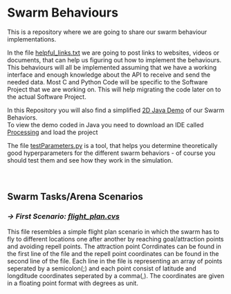 # Swarm Behaviours
This is a repository where we are going to share our swarm behaviour implementations.

In the file [helpful_links.txt](helpful_links.txt) we are going to post links to websites, videos or documents, that can help us figuring out how to implement the behaviours.
This behaviours will all be implemented assuming that we have a working interface and enough knowledge about the API to receive and send the needed data.
Most C and Python Code will be specific to the Software Project that we are working on.
This will help migrating the code later on to the actual Software Project.

In this Repository you will also find a simplified [2D Java Demo](Java-Demo) of our Swarm Behaviors.<br>
To view the demo coded in Java you need to download an IDE called [Processing](https://processing.org/download/) and load the project

The file [testParameters.py](testParameters.py) is a tool, that helps you determine theoretically good hyperparameters for the different swarm behaviors - of course you should test them and see how they work in the simulation.<br><br><br>


## Swarm Tasks/Arena Scenarios
### *-> First Scenario: [flight_plan.cvs](Project-Code/Scenarios/flight_plan.cvs)*
This file resembles a simple flight plan scenario in which the swarm has to fly to different locations one after another by reaching goal/attraction points and avoiding repell points. The attraction point Corrdinates can be found in the first line of the file and the repell point coordinates can be found in the second line of the file. Each line in the file is representing an array of points seperated by a semicolon(;) and each point consist of latitude and longditude coordinates seperated by a comma(,). The coordinates are given in a floating point format with degrees as unit.
